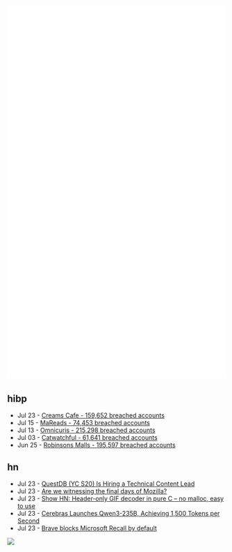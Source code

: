 ![Metrics](https://raw.githubusercontent.com/phixion/phixion/master/metrics.svg)

## hibp

<!--
for https://github.com/phixion/phixion/blob/main/.github/workflows/feeds.yml
-->
<!--START_SECTION:haveibeenpwnd-->
- Jul 23 - [Creams Cafe - 159,652 breached accounts](https://haveibeenpwned.com/Breach/CreamsCafe)
- Jul 15 - [MaReads - 74,453 breached accounts](https://haveibeenpwned.com/Breach/MaReads)
- Jul 13 - [Omnicuris - 215,298 breached accounts](https://haveibeenpwned.com/Breach/Omnicuris)
- Jul 03 - [Catwatchful - 61,641 breached accounts](https://haveibeenpwned.com/Breach/Catwatchful)
- Jun 25 - [Robinsons Malls - 195,597 breached accounts](https://haveibeenpwned.com/Breach/RobinsonsMalls)
<!--END_SECTION:haveibeenpwnd-->

## hn

<!--
for https://github.com/phixion/phixion/blob/main/.github/workflows/feeds.yml
-->
<!--START_SECTION:hn-->
- Jul 23 - [QuestDB (YC S20) Is Hiring a Technical Content Lead](https://questdb.com/careers/technical-content-lead/)
- Jul 23 - [Are we witnessing the final days of Mozilla?](https://lunduke.locals.com/post/7132314/are-we-witnessing-the-final-days-of-mozilla)
- Jul 23 - [Show HN: Header-only GIF decoder in pure C – no malloc, easy to use](https://news.ycombinator.com/item?id=44658027)
- Jul 23 - [Cerebras Launches Qwen3-235B, Achieving 1,500 Tokens per Second](https://www.cerebras.ai/press-release/cerebras-launches-qwen3-235b-world-s-fastest-frontier-ai-model-with-full-131k-context-support)
- Jul 23 - [Brave blocks Microsoft Recall by default](https://brave.com/privacy-updates/35-block-recall/)
<!--END_SECTION:hn-->

<!--
for https://yhype.me
-->
![](https://hit.yhype.me/github/profile?user_id=13013670)
